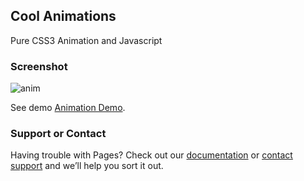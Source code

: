 ## Cool Animations

Pure CSS3 Animation and Javascript

### Screenshot
![anim](https://user-images.githubusercontent.com/33575994/89505884-ed7c8780-d7e7-11ea-9d7f-a40862fd7ca5.png)


See demo [Animation Demo](https://uttamuk.github.io/animation/).


### Support or Contact

Having trouble with Pages? Check out our [documentation](https://help.github.com/categories/github-pages-basics/) or [contact support](https://github.com/contact) and we’ll help you sort it out.
